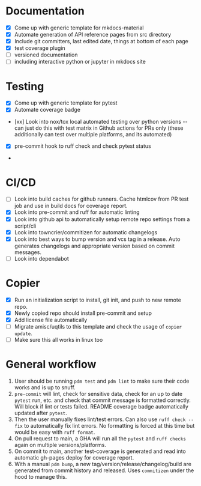 # Documentation
- [x] Come up with generic template for mkdocs-material
- [x] Automate generation of API reference pages from src directory
- [x] Include git committers, last edited date, things at bottom of each page
- [x] test coverage plugin
- [ ] versioned documentation
- [ ] including interactive python or jupyter in mkdocs site

# Testing
- [x] Come up with generic template for pytest
- [x] Automate coverage badge
- [xx] Look into nox/tox local automated testing over python versions -- can just do this with test matrix in Github actions for PRs only (these additionally can test over multiple platforms, and its automated)
- [x] pre-commit hook to ruff check and check pytest status
- 
# CI/CD
- [ ] Look into build caches for github runners. Cache htmlcov from PR test job and use in build docs for coverage report.
- [x] Look into pre-commit and ruff for automatic linting
- [x] Look into github api to automatically setup remote repo settings from a script/cli
- [x] Look into towncrier/commitizen for automatic changelogs
- [x] Look into best ways to bump version and vcs tag in a release. Auto generates changelogs and appropriate version based on commit messages.
- [ ] Look into dependabot

# Copier
- [x] Run an initialization script to install, git init, and push to new remote repo.
- [x] Newly copied repo should install pre-commit and setup
- [x] Add license file automatically
- [ ] Migrate amisc/uqtils to this template and check the usage of `copier update`.
- [ ] Make sure this all works in linux too

# General workflow
1. User should be running `pdm test` and `pdm lint` to make sure their code works and is up to snuff.
1. `pre-commit` will lint, check for sensitive data, check for an up to date `pytest` run, etc. and check that commit message is formatted correctly. Will block if lint or tests failed. README coverage badge automatically updated after `pytest`.
1. Then the user manually fixes lint/test errors. Can also use `ruff check --fix` to automatically fix lint errors. No formatting is forced at this time but would be easy with `ruff format`.
1. On pull request to main, a GHA will run all the `pytest` and `ruff checks` again on multiple versions/platforms.
1. On commit to main, another test-coverage is generated and read into automatic gh-pages deploy for coverage report.
1. With a manual `pdm bump`, a new tag/version/release/changelog/build are generated from commit history and released. Uses `commitizen` under the hood to manage this.
